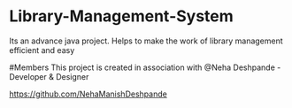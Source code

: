 # Library-Management-System
Its an advance java project. Helps to make the work of library management efficient and easy


#Members 
This project is created in association with @Neha Deshpande - Developer & Designer

https://github.com/NehaManishDeshpande
